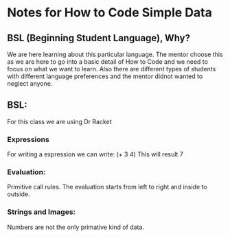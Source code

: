 # Notes for How to Code Simple Data

## BSL (Beginning Student Language), Why?
We are here learning about this particular language. The mentor choose this as we are here to go into a basic detail of How to Code and we need to focus on what we want to learn. Also there are different types of students with different language preferences and the mentor didnot wanted to neglect anyone.

## BSL:
For this class we are using Dr Racket

### Expressions
For writing a expression we can write: 
(+ 3 4)
This will result 7

### Evaluation:
Primitive call rules. The evaluation starts from left to right and inside to outside.

### Strings and Images:
Numbers are not the only primative kind of data.
